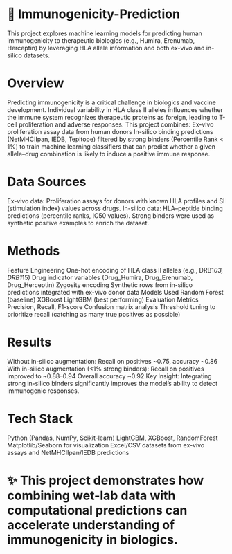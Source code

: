 
# 🧬 Immunogenicity-Prediction
This project explores machine learning models for predicting human immunogenicity to therapeutic biologics (e.g., Humira, Erenumab, Herceptin) by leveraging HLA allele information and both ex-vivo and in-silico datasets.
#  Overview
Predicting immunogenicity is a critical challenge in biologics and vaccine development. Individual variability in HLA class II alleles influences whether the immune system recognizes therapeutic proteins as foreign, leading to T-cell proliferation and adverse responses.
This project combines:
Ex-vivo proliferation assay data from human donors
In-silico binding predictions (NetMHCIIpan, IEDB, Tepitope) filtered by strong binders (Percentile Rank < 1%)
to train machine learning classifiers that can predict whether a given allele–drug combination is likely to induce a positive immune response.
# Data Sources
Ex-vivo data:
Proliferation assays for donors with known HLA profiles and SI (stimulation index) values across drugs.
In-silico data:
HLA–peptide binding predictions (percentile ranks, IC50 values). Strong binders were used as synthetic positive examples to enrich the dataset.
# Methods
Feature Engineering
One-hot encoding of HLA class II alleles (e.g., DRB1*03, DRB1*15)
Drug indicator variables (Drug_Humira, Drug_Erenumab, Drug_Herceptin)
Zygosity encoding
Synthetic rows from in-silico predictions integrated with ex-vivo donor data
Models Used
Random Forest (baseline)
XGBoost
LightGBM (best performing)
Evaluation Metrics
Precision, Recall, F1-score
Confusion matrix analysis
Threshold tuning to prioritize recall (catching as many true positives as possible)
# Results
Without in-silico augmentation:
Recall on positives ~0.75, accuracy ~0.86
With in-silico augmentation (<1% strong binders):
Recall on positives improved to ~0.88–0.94
Overall accuracy ~0.92
Key Insight: Integrating strong in-silico binders significantly improves the model’s ability to detect immunogenic responses.
# Tech Stack
Python (Pandas, NumPy, Scikit-learn)
LightGBM, XGBoost, RandomForest
Matplotlib/Seaborn for visualization
Excel/CSV datasets from ex-vivo assays and NetMHCIIpan/IEDB predictions

# ✨ This project demonstrates how combining wet-lab data with computational predictions can accelerate understanding of immunogenicity in biologics.
